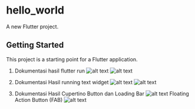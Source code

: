 # hello_world

A new Flutter project.

## Getting Started

This project is a starting point for a Flutter application.

<!-- Hasil running program Final -->
1. Dokumentasi hasil flutter run
![alt text](images/image.png)
![alt text](images/flutter_app.jpg)

2. Dokumentasi Hasil running text widget
![alt text](images/text_widget.jpg)
![alt text](images/image_widget.jpg)

3. Dokumentasi Hasil
Cupertino Button dan Loading Bar
![alt text](images/Cupertino_Button_dan_Loading_Bar.jpg)
Floating Action Button (FAB)
![alt text](images/fab.jpg)